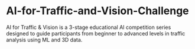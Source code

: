 # AI-for-Traffic-and-Vision-Challenge
AI for Traffic &amp; Vision is a 3-stage educational AI competition series designed to guide participants from beginner to advanced levels in traffic analysis using ML and 3D data.
